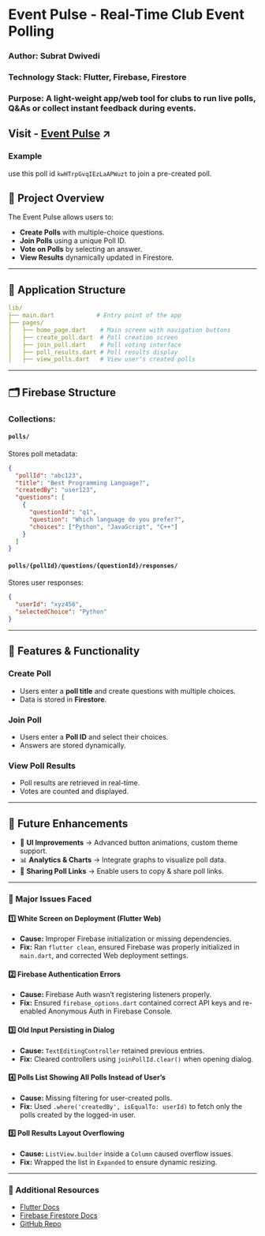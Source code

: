 
# **Event Pulse - Real-Time Club Event Polling**
### **Author:** Subrat Dwivedi  
### **Technology Stack:** Flutter, Firebase, Firestore  
### **Purpose:** A light-weight app/web tool for clubs to run live polls, Q&As or collect instant feedback during events.

## Visit - [Event Pulse](https://event-pulse-ffa53.web.app/) ↗️

### Example
use this poll id `kwHTrpGvqIEzLaAPWuzt` to join a pre-created poll.



## **📌 Project Overview**
The Event Pulse allows users to:
- **Create Polls** with multiple-choice questions.
- **Join Polls** using a unique Poll ID.
- **Vote on Polls** by selecting an answer.
- **View Results** dynamically updated in Firestore.

---

## **📜 Application Structure**
```yaml
lib/
├── main.dart            # Entry point of the app
├── pages/
│   ├── home_page.dart    # Main screen with navigation buttons
│   ├── create_poll.dart  # Poll creation screen
│   ├── join_poll.dart    # Poll voting interface
│   ├── poll_results.dart # Poll results display
│   ├── view_polls.dart   # View user's created polls
```

---

## **🗂️ Firebase Structure**
### **Collections:**
#### **`polls/`**
Stores poll metadata:
```json
{
  "pollId": "abc123",
  "title": "Best Programming Language?",
  "createdBy": "user123",
  "questions": [
    {
      "questionId": "q1",
      "question": "Which language do you prefer?",
      "choices": ["Python", "JavaScript", "C++"]
    }
  ]
}
```

#### **`polls/{pollId}/questions/{questionId}/responses/`**
Stores user responses:
```json
{
  "userId": "xyz456",
  "selectedChoice": "Python"
}
```

---

## **🚀 Features & Functionality**
### **Create Poll**
- Users enter a **poll title** and create questions with multiple choices.
- Data is stored in **Firestore**.

### **Join Poll**
- Users enter a **Poll ID** and select their choices.
- Answers are stored dynamically.

### **View Poll Results**
- Poll results are retrieved in real-time.
- Votes are counted and displayed.

---

## **📅 Future Enhancements**
- 🎨 **UI Improvements** → Advanced button animations, custom theme support.
- 📊 **Analytics & Charts** → Integrate graphs to visualize poll data.
- 🔗 **Sharing Poll Links** → Enable users to copy & share poll links.

---

### **🚨 Major Issues Faced**
#### **1️⃣ White Screen on Deployment (Flutter Web)**
- **Cause:** Improper Firebase initialization or missing dependencies.
- **Fix:** Ran `flutter clean`, ensured Firebase was properly initialized in `main.dart`, and corrected Web deployment settings.

#### **2️⃣ Firebase Authentication Errors**
- **Cause:** Firebase Auth wasn’t registering listeners properly.
- **Fix:** Ensured `firebase_options.dart` contained correct API keys and re-enabled Anonymous Auth in Firebase Console.

#### **3️⃣ Old Input Persisting in Dialog**
- **Cause:** `TextEditingController` retained previous entries.
- **Fix:** Cleared controllers using `joinPollId.clear()` when opening dialog.

#### **4️⃣ Polls List Showing All Polls Instead of User’s**
- **Cause:** Missing filtering for user-created polls.
- **Fix:** Used `.where('createdBy', isEqualTo: userId)` to fetch only the polls created by the logged-in user.

#### **5️⃣ Poll Results Layout Overflowing**
- **Cause:** `ListView.builder` inside a `Column` caused overflow issues.
- **Fix:** Wrapped the list in `Expanded` to ensure dynamic resizing.

---

### **🔗 Additional Resources**
- [Flutter Docs](https://flutter.dev/docs)
- [Firebase Firestore Docs](https://firebase.google.com/docs/firestore)
- [GitHub Repo](https://github.com/subrat-dwi/EventPulse)
